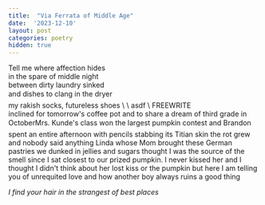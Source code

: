 ```yaml
---
title:  "Via Ferrata of Middle Age"
date:  '2023-12-10'
layout: post
categories: poetry
hidden: true
---
```


Tell me where affection hides   
in the spare of middle night   
between dirty laundry sinked  
and dishes to clang in the dryer&#151;  
my rakish socks, futureless shoes 
 \\
\\
asdf \\
FREEWRITE  
inclined for tomorrow's coffee pot 
and to share a dream of third grade
in October&#151;Mrs. Kunde's class won
the largest pumpkin contest and Brandon
spent an entire afternoon with pencils
stabbing its Titian skin
the rot grew and nobody said anything
Linda whose Mom brought these German
pastries we dunked in jellies and sugars
thought I was the source of the smell
since I sat closest to our prized pumpkin.
I never kissed her and I thought I didn't 
think about her lost kiss or the pumpkin
but here I am telling you of unrequited love
and how another boy always ruins a good thing

*I find your hair in the strangest of best places*
